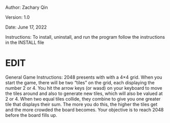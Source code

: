 Author:  Zachary Qin

Version: 1.0

Date: June 17, 2022

Instructions:
    To install, uninstall, and run the program follow the instructions in the INSTALL file

# EDIT
General Game Instructions:
	2048 presents with with a 4×4 grid. 
	When you start the game, there will be two “tiles” on the grid, each displaying the number 2 or 4. 
	You hit the arrow keys (or wasd) on your keyboard to move the tiles around and also to generate new tiles, which will also be valued at 2 or 4. 
	When two equal tiles collide, they combine to give you one greater tile that displays their sum. 
	The more you do this, the higher the tiles get and the more crowded the board becomes. 
	Your objective is to reach 2048 before the board fills up.


